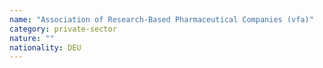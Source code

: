 ```yaml
---
name: "Association of Research-Based Pharmaceutical Companies (vfa)"
category: private-sector
nature: ""
nationality: DEU
---
```

